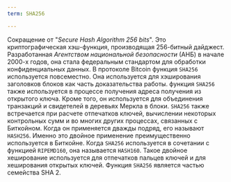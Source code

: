 ```yaml
---
term: SHA256

---
```

Сокращение от "*Secure Hash Algorithm 256 bits*". Это криптографическая хэш-функция, производящая 256-битный дайджест. Разработанная *Агентством национальной безопасности* (АНБ) в начале 2000-х годов, она стала федеральным стандартом для обработки конфиденциальных данных. В протоколе Bitcoin функция `SHA256` используется повсеместно. Она используется для хэширования заголовков блоков как часть доказательства работы. функция `SHA256` также используется в процессе получения адреса получения из открытого ключа. Кроме того, он используется для объединения транзакций и свидетелей в деревьях Меркла в блоки. `SHA256` также встречается при расчете отпечатков ключей, вычислении некоторых контрольных сумм и во многих других процессах, связанных с Биткойном. Когда он применяется дважды подряд, его называют `HASH256`. Именно это двойное применение преимущественно используется в Биткойне. Когда `SHA256` используется в сочетании с функцией `RIPEMD160`, она называется `HASH160`. Такое двойное хеширование используется для отпечатков пальцев ключей и для хеширования открытых ключей. Функция `SHA256` является частью семейства SHA 2.